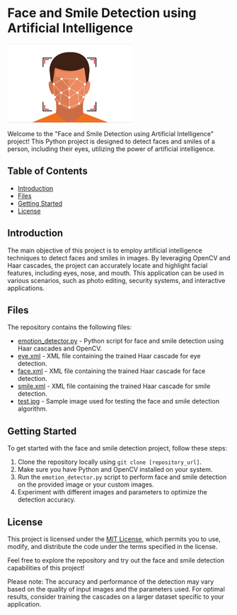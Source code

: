 # Face and Smile Detection using Artificial Intelligence

![Face and Smile Detection](banner.png)

Welcome to the "Face and Smile Detection using Artificial Intelligence" project! This Python project is designed to detect faces and smiles of a person, including their eyes, utilizing the power of artificial intelligence.

## Table of Contents
- [Introduction](#introduction)
- [Files](#files)
- [Getting Started](#getting-started)
- [License](#license)

## Introduction

The main objective of this project is to employ artificial intelligence techniques to detect faces and smiles in images. By leveraging OpenCV and Haar cascades, the project can accurately locate and highlight facial features, including eyes, nose, and mouth. This application can be used in various scenarios, such as photo editing, security systems, and interactive applications.

## Files

The repository contains the following files:

- [emotion_detector.py](emotion_detector.py) - Python script for face and smile detection using Haar cascades and OpenCV.
- [eye.xml](eye.xml) - XML file containing the trained Haar cascade for eye detection.
- [face.xml](face.xml) - XML file containing the trained Haar cascade for face detection.
- [smile.xml](smile.xml) - XML file containing the trained Haar cascade for smile detection.
- [test.jpg](test.jpg) - Sample image used for testing the face and smile detection algorithm.

## Getting Started

To get started with the face and smile detection project, follow these steps:

1. Clone the repository locally using `git clone [repository_url]`.
2. Make sure you have Python and OpenCV installed on your system.
3. Run the `emotion_detector.py` script to perform face and smile detection on the provided image or your custom images.
4. Experiment with different images and parameters to optimize the detection accuracy.

## License

This project is licensed under the [MIT License](LICENSE), which permits you to use, modify, and distribute the code under the terms specified in the license.

Feel free to explore the repository and try out the face and smile detection capabilities of this project!

Please note: The accuracy and performance of the detection may vary based on the quality of input images and the parameters used. For optimal results, consider training the cascades on a larger dataset specific to your application.
